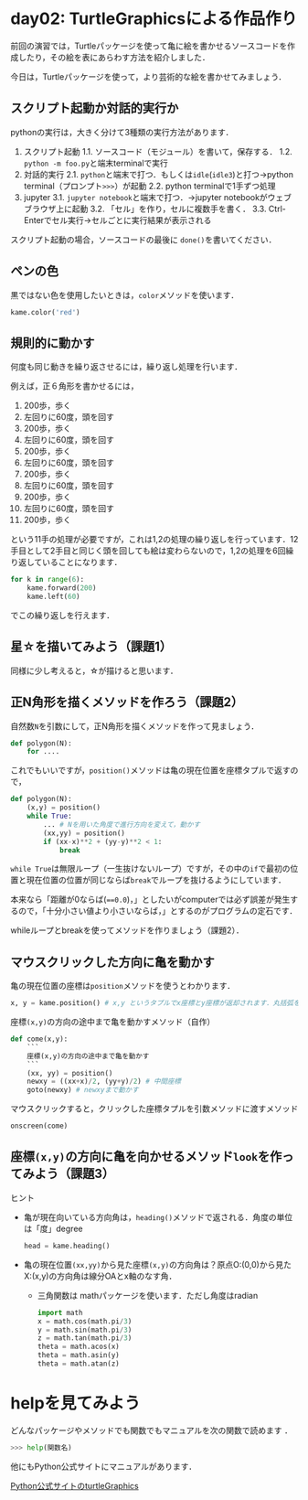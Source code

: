 #  day02:  TurtleGraphicsによる作品作り

前回の演習では，Turtleパッケージを使って亀に絵を書かせるソースコードを作成したり，その絵を表にあらわす方法を紹介しました．

今日は，Turtleパッケージを使って，より芸術的な絵を書かせてみましょう．

## スクリプト起動か対話的実行か

pythonの実行は，大きく分けて3種類の実行方法があります．

1. スクリプト起動
   1.1. ソースコード（モジュール）を書いて，保存する．
   1.2. `python -m foo.py`と端末terminalで実行
2. 対話的実行
   2.1. `python`と端末で打つ．もしくは`idle`(`idle3`)と打つ→python terminal（プロンプト`>>>`）が起動
   2.2. python terminalで1手ずつ処理
3. jupyter
   3.1. `jupyter notebook`と端末で打つ．→jupyter notebookがウェブブラウザ上に起動
   3.2. 「セル」を作り，セルに複数手を書く．
   3.3. Ctrl-Enterでセル実行→セルごとに実行結果が表示される

スクリプト起動の場合，ソースコードの最後に `done()`を書いてください．

## ペンの色

黒ではない色を使用したいときは，`color`メソッドを使います．

```py
kame.color('red')
```

## 規則的に動かす

何度も同じ動きを繰り返させるには，繰り返し処理を行います．

例えば，正６角形を書かせるには，

1. 200歩，歩く
2. 左回りに60度，頭を回す
3. 200歩，歩く
4. 左回りに60度，頭を回す
5. 200歩，歩く
6. 左回りに60度，頭を回す
7. 200歩，歩く
8. 左回りに60度，頭を回す
9. 200歩，歩く
10. 左回りに60度，頭を回す
11. 200歩，歩く
 
という11手の処理が必要ですが，これは1,2の処理の繰り返しを行っています．12手目として2手目と同じく頭を回しても絵は変わらないので，1,2の処理を6回繰り返していることになります．

```py
for k in range(6):
    kame.forward(200)
    kame.left(60)

```
でこの繰り返しを行えます．

## 星☆を描いてみよう（課題1）

同様に少し考えると，☆が描けると思います．
## 正N角形を描くメソッドを作ろう（課題2）

自然数`N`を引数にして，正N角形を描くメソッドを作って見ましょう．

```py
def polygon(N):
    for .... 

```

これでもいいですが，`position()`メソッドは亀の現在位置を座標タプルで返すので，

```py
def polygon(N):
    (x,y) = position()
    while True:
        ... # Nを用いた角度で進行方向を変えて，動かす
        (xx,yy) = position()
        if (xx-x)**2 + (yy-y)**2 < 1: 
            break

```

`while True`は無限ループ（一生抜けないループ）ですが，その中の`if`で最初の位置と現在位置の位置が同じならば`break`でループを抜けるようにしています．

本来なら「距離が0ならば(`==0.0`)，」としたいがcomputerでは必ず誤差が発生するので，「十分小さい値より小さいならば，」とするのがプログラムの定石です．

whileループとbreakを使ってメソッドを作りましょう（課題2）．
## マウスクリックした方向に亀を動かす

亀の現在位置の座標は`position`メソッドを使うとわかります．

```py
x, y = kame.position() # x,y というタプルでx座標とy座標が返却されます．丸括弧をつけて(x,y)=kame.position()でもいい
```

座標`(x,y)`の方向の途中まで亀を動かすメソッド（自作）

```py
def come(x,y):
    ```
    座標(x,y)の方向の途中まで亀を動かす
    ```
    (xx, yy) = position() 
    newxy = ((xx+x)/2, (yy+y)/2) # 中間座標
    goto(newxy) # newxyまで動かす
```

マウスクリックすると，クリックした座標タプルを引数メソッドに渡すメソッド

```py
onscreen(come)
```

##  座標`(x,y)`の方向に亀を向かせるメソッド`look`を作ってみよう（課題3）

ヒント
- 亀が現在向いている方向角は，`heading()`メソッドで返される．角度の単位は「度」degree
  
  ```py
  head = kame.heading()
  ```
- 亀の現在位置`(xx,yy)`から見た座標`(x,y)`の方向角は？原点O:(0,0)から見たX:(x,y)の方向角は線分OAとx軸のなす角．
  - 三角関数は mathパッケージを使います．ただし角度はradian
    ```py
    import math
    x = math.cos(math.pi/3)
    y = math.sin(math.pi/3)
    z = math.tan(math.pi/3)
    theta = math.acos(x)
    theta = math.asin(y)
    theta = math.atan(z)
    ```

# helpを見てみよう

どんなパッケージやメソッドでも関数でもマニュアルを次の関数で読めます
．

```py
>>> help(関数名)
```

他にもPython公式サイトにマニュアルがあります．

[Python公式サイトのturtleGraphics](https://docs.python.org/ja/3/library/turtle.html)

